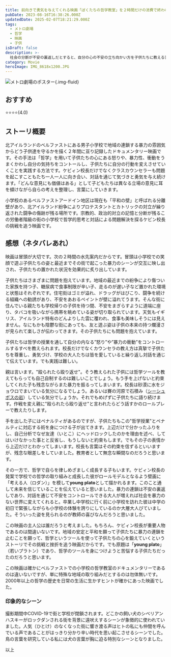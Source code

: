 ```yaml
---
title: 前向きで勇気を与えてくれる映画「ぼくたちの哲学教室」を２時間だけの消費で終われせるのはもったい無いですよ
pubDate: 2023-08-16T16:38:26.000Z
updatedDate: 2025-02-07T18:21:29.000Z
tags:
  - メトロ劇場
  - 哲学
  - 映画
  - 子供
isDraft: false
description: >-
  社会の分断が不安の裏返しだとすると、自分の心の不安の立ち向かい方を子供たちに教える哲学ツールはすべての人が身につけるべき術だと思いました。「すべての意見を尊重する」態度と対話、自分の気持ちの言語化は確かに不安と不寛容を少なくしてくれるのでしょう。
category: Movie
heroImage: IMG_8618x1200.JPG
---
```


![メトロ劇場のポスター](https://object-storage.tyo2.conoha.io/v1/nc_938a9d00d6004f1390c354d4a15ef25b/blog-astro-assets/blog-images/1AD9A48252704288B2D2BBFD00B7C518/IMG_8618x1200.JPG){.img-fluid}



## おすすめ
⭐️⭐️⭐️⭐️(4.0)

## ストーリ概要

北アイルランドのベルファストにある男子小学校で地域の連鎖する暴力の雰囲気からどう子供達を守るかを描く２年間に亘り記録したドキュメンタリー映画です。その手法は「哲学」を用いて子供たちの心にある怒りや、暴力性、衝動をうまくかわし自分の気持ちをコントールし、子供たちに自分の行動を変えさせていくことを実践する方法です。ケビィン校長だけでなくクラスカウンセラーも問題を起こすこともたち一人一人に向き合い、対話を通じて気づきと勇気を与え続けます。「どんな意見にも価値はある」として子どもたちは異なる立場の意見に耳を傾けながら自らの考えを整理し、言葉にしていきます。

小学校のあるベルファストアードイン地区は現在も「平和の壁」と呼ばれる分離壁があり、北アイルランド紛争によりプロテスタントとカトリックの対立が繰り返された闘争の傷跡が残る場所です。宗教的、政治的対立の記憶と分断が残るこの労働者階級の街の小学校で哲学的思考と対話による問題解決を探るケビン校長の挑戦を追う映画です。



## 感想（ネタバレあれ）

映画は冒頭が大切です。次の２時間の水先案内だからです。冒頭は小学校での笑顔で遊ぶ子供たちの姿と最近までその街で起こった暴力のシーンが交互に映し出され、子供たちの置かれた状況を効果的に炙り出しています。

子供たちはさまざまに問題を抱えています。地域の最近までの紛争により傷ついた家族を持つ子、糖尿病で食事制限が辛い子、走るのが遅い子など置かれた環境と状態はそれぞれです。住宅街はゴミが溢れ、ドラッグがはびこり、闘争を続ける組織への勧誘があり、不安をあおるペイントが壁に溢れてうます。そんな街に住んでいる親たちも学校帰りの子供を待つ間、不安をまぎらすように道端に座り、タバコを吸いながら携帯を眺めている姿が切り取られています。天気もイギリス、アイルランド特有のどんよりした雲に覆われ、食事も美味しそうには見えません。なにもかも陰鬱な街にあっても、友と遊ぶ姿は子供の本来の持つ爛漫さが見られて楽しさが伝わってきます。その子供たちにも問題を抱えています。

子供たちは哲学の授業を通して自分の内なる”怒り”や”暴力の衝動”をコントロールするすべを教えられます。校長だけでなくカウンセラの教え方は真摯で子供たちを尊重し、勇気づけ、学校の大人たちは皆を愛していると繰り返し対話を通じて伝えています。でも実践は難しい。

親は言います。"殴られたら殴り返せ"。そう教えられた子供には哲学ツールを教えてもらっても自己自制するのは難しいことでしょう。もう手を上げないと約束してくれた子も残念ながらまた暴力を振るってしまいます。校長は砂漠に水をジョウロでまいている気分になるでしょう。あるいは賽の河原で石積み（[シーシュポスの岩](https://www.weblio.jp/content/シーシュポスの岩)）している気分でしょうか。それでもめげずに子供たちに語り続けます。作戦を変え親に"殴られたら殴り返せ"と言われたらどう話すかのロールプレーで教えたりします。

手を出した子にはペナルティがあるのですが、子供たちもこの"哲学授業"とペナルティに対応する術を身につける子が出てきます。上辺だけで分かったふりをし、自己分析でなぜ友達（いとこ）にヘッドロックしたのかを理由を述べ、してはいけなかった事とと反省し、もうしないと約束もします。でもその子の表情から上辺だけとわかってしまいます。校長も言葉はその約束を信ずるといいますが、残念な眼差しをしていました。教育者として無念な瞬間なのだろうと思います。

その一方で、哲学で自らを律しめざましく成長する子もいます。ケビィン校長の発案で学校での哲学の取り組みと成長した彼がロールモデルとなるよう壁画に「考える人（ロダン）」を模して**young plato**として描かれるます。このこと通して未来を信じていることを伝えていると思いました。暴力の連鎖は不安の裏返しであり、対話を通じて不安をコントロールできる大人が増えれば社会を暴力のない世界に変えてくれると。卒業し中学校に行く前に小学校を訪れた彼は中学の初日で緊張しながらも小学校の体験を誇りにしているのか大層大人びていました。そういった姿を見られるのが教師の喜びなんだろうと思いました。



この映画の主人公は誰だろうと考えました。もちろん、ケビィン校長が重要人物であるのは間違いないです。地域の安定と平和を願って子供たちに暴力の連鎖を止むことを願って、哲学というツールを使って子供たちの心を鍛えていくというストーリでその挑戦と挫折を追う映画だからです。でも原題は「**young plato**」（若いプラトン）であり、哲学のツールを身につけようと苦悩する子供たちだったのだろうと思います。

この映画は確かにベルファストでの小学校の哲学教室のドキュメンタリーであるのは違いないですが、単に特殊な地域の取り組みだとするのは勿体無いです。2000年以上の哲学の歴史を日常の生活に生かすヒントが確かにあった映画でした。

### 印象的なシーン

撮影期間中COVID-19で街と学校が閉鎖されます。どこかの飼い犬のシベリアンハスキーがロックダンされる街を背景に遠吠えするシーンが象徴的に使われていました。人気（ひとけ）のなくなった街に響き渡る声はヒトの私にも仲間を呼んでいる声であることがはっきり分かり辛い時代を思い起こさせるシーンでした。鳥の言葉を研究している私には犬の言葉が胸に迫る特別なシーンとなりました。



以上
